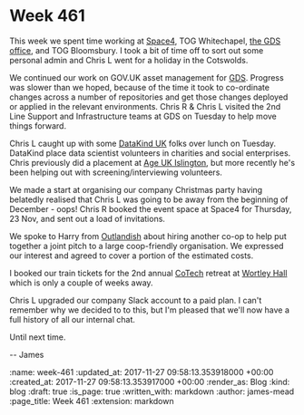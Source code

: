 Week 461
========

This week we spent time working at [Space4][], TOG Whitechapel, [the GDS office][whitechapel-building], and TOG Bloomsbury. I took a bit of time off to sort out some personal admin and Chris L went for a holiday in the Cotswolds.

We continued our work on GOV.UK asset management for [GDS][]. Progress was slower than we hoped, because of the time it took to co-ordinate changes across a number of repositories and get those changes deployed or applied in the relevant environments. Chris R & Chris L visited the 2nd Line Support and Infrastructure teams at GDS on Tuesday to help move things forward.

Chris L caught up with some [DataKind UK][] folks over lunch on Tuesday. DataKind place data scientist volunteers in charities and social enterprises. Chris previously did a placement at [Age UK Islington][], but more recently he's been helping out with screening/interviewing volunteers.

We made a start at organising our company Christmas party having belatedly realised that Chris L was going to be away from the beginning of December - oops! Chris R booked the event space at Space4 for Thursday, 23 Nov, and sent out a load of invitations.

We spoke to Harry from [Outlandish][] about hiring another co-op to help put together a joint pitch to a large coop-friendly organisation. We expressed our interest and agreed to cover a portion of the estimated costs.

I booked our train tickets for the 2nd annual [CoTech][] retreat at [Wortley Hall][] which is only a couple of weeks away.

Chris L upgraded our company Slack account to a paid plan. I can't remember why we decided to to this, but I'm pleased that we'll now have a full history of all our internal chat.

Until next time.

-- James

[Space4]: http://space4.tech/
[whitechapel-building]: https://www.derwentlondon.com/properties/aldgate-union
[GDS]: https://en.wikipedia.org/wiki/Government_Digital_Service
[DataKind UK]: http://www.datakind.org/chapters/datakind-uk
[Age UK Islington]: http://www.ageuk.org.uk/islington/
[Outlandish]: http://outlandish.com/
[CoTech]: https://www.coops.tech/
[Wortley Hall]: http://www.wortleyhall.org.uk/

:name: week-461
:updated_at: 2017-11-27 09:58:13.353918000 +00:00
:created_at: 2017-11-27 09:58:13.353917000 +00:00
:render_as: Blog
:kind: blog
:draft: true
:is_page: true
:written_with: markdown
:author: james-mead
:page_title: Week 461
:extension: markdown
